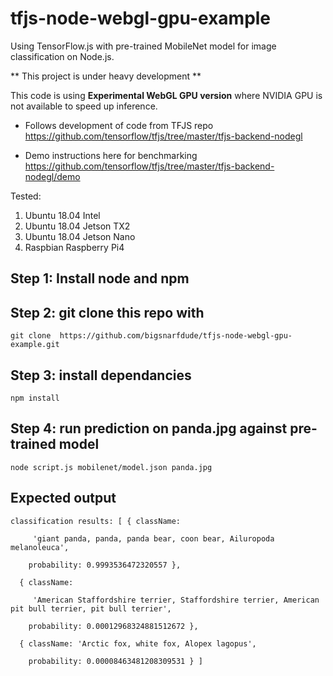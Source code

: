 # tfjs-node-webgl-gpu-example

Using TensorFlow.js with pre-trained MobileNet model for image classification on Node.js.


** This project is under heavy development **


This code is using **Experimental WebGL GPU version** where NVIDIA GPU is not available to speed up inference.

* Follows development of code from TFJS repo
https://github.com/tensorflow/tfjs/tree/master/tfjs-backend-nodegl

* Demo instructions here for benchmarking
https://github.com/tensorflow/tfjs/tree/master/tfjs-backend-nodegl/demo



Tested:
1. Ubuntu 18.04 Intel
2. Ubuntu 18.04 Jetson TX2
3. Ubuntu 18.04 Jetson Nano
4. Raspbian Raspberry Pi4


## Step 1: Install node and npm

## Step 2: git clone this repo with

`git clone  https://github.com/bigsnarfdude/tfjs-node-webgl-gpu-example.git`

## Step 3: install dependancies

`npm install`

## Step 4: run prediction on panda.jpg against pre-trained model

`node script.js mobilenet/model.json panda.jpg`


## Expected output

`classification results: [ { className:`

`     'giant panda, panda, panda bear, coon bear, Ailuropoda melanoleuca',`

`    probability: 0.9993536472320557 },`

`  { className:`

`     'American Staffordshire terrier, Staffordshire terrier, American pit bull terrier, pit bull terrier',`

`    probability: 0.00012968324881512672 },`

`  { className: 'Arctic fox, white fox, Alopex lagopus',`

`    probability: 0.00008463481208309531 } ]`
